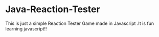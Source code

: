 # Java-Reaction-Tester
This is just a simple Reaction Tester Game made in Javascript .It is fun learning javascript!! 
